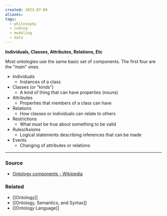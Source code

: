 ```yaml
---
created: 2023-07-08
aliases: 
tags:
  - philosophy
  - coding
  - modeling
  - data
---
```

**Individuals, Classes, Attributes, Relations, Etc**

Most ontologies use the same basic set of components. The first four are the "main" ones.

- Individuals
    - Instances of a class
- Classes (or "kinds")
    - A kind of thing that can have properties (nouns)
- Attributes
    - Properties that members of a class can have
- Relations
    - How classes or individuals can relate to others
- Restrictions
    - What must be true about something to be valid
- Rules/Axioms
    - Logical statements describing inferences that can be made
- Events
    - Changing of attributes or relations

****
### Source
- [Ontology components - Wikipedia](https://en.wikipedia.org/wiki/Ontology_components)

### Related
- [[Ontology]] 
- [[Ontology, Semantics, and Syntax]] 
- [[Ontology Language]]
